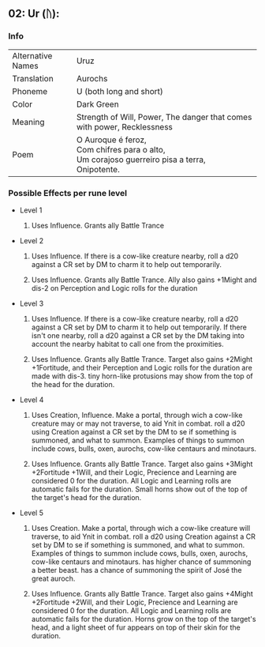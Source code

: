 
## 02: Ur (ᚢ):

### Info
<table>
  <tr>
  <td>Alternative Names</td>
  <td>Uruz</td>
  </tr>
  <tr>
  <td>Translation</td>
  <td>Aurochs</td>
  </tr>
  <tr>
  <td>Phoneme</td>
  <td>U (both long and short)</td>
  </tr>
  <tr>
  <td>Color</td>
  <td>Dark Green</td>
  </tr>
  <tr>
  <td>Meaning</td>
  <td>Strength of Will, Power, The danger that comes with power, Recklessness</td>
  </tr>
  <tr>
  <td>Poem</td>
  <td>
  O Auroque é feroz,<br>
  Com chifres para o alto,<br>
  Um corajoso guerreiro pisa a terra,<br>
  Onipotente.</td>
  </tr>
</table>

### Possible Effects per rune level

- Level 1
  1. Uses Influence. Grants ally Battle Trance

- Level 2
  1. Uses Influence. If there is a cow-like creature nearby, roll a d20 against a CR set by DM to charm it to help out temporarily.

  2. Uses Influence. Grants ally Battle Trance. Ally also gains +1Might and dis-2 on Perception and Logic rolls for the duration

- Level 3
  1. Uses Influence. If there is a cow-like creature nearby, roll a d20 against a CR set by DM to charm it to help out temporarily. If there isn't one nearby, roll a d20 against a CR set by the DM taking into account the nearby habitat to call one from the proximities.

  2. Uses Influence. Grants ally Battle Trance. Target also gains +2Might +1Fortitude, and their Perception and Logic rolls for the duration are made with dis-3. tiny horn-like protusions may show from the top of the head for the duration.

- Level 4
  1. Uses Creation, Influence. Make a portal, through wich a cow-like creature may or may not traverse, to aid Ynit in combat. roll a d20 using Creation against a CR set by the DM to se if something is summoned, and what to summon. Examples of things to summon include cows, bulls, oxen, aurochs, cow-like centaurs and minotaurs.

  2. Uses Influence. Grants ally Battle Trance. Target also gains +3Might +2Fortitude +1Will, and their Logic, Precience and Learning are considered 0 for the duration. All Logic and Learning rolls are automatic fails for the duration. Small horns show out of the top of the target's head for the duration.

- Level 5
  1. Uses Creation. Make a portal, through wich a cow-like creature will traverse, to aid Ynit in combat. roll a d20 using Creation against a CR set by DM to se if something is summoned, and what to summon. Examples of things to summon include cows, bulls, oxen, aurochs, cow-like centaurs and minotaurs. has higher chance of summoning a better beast. has a chance of summoning the spirit of José the great auroch.

  2. Uses Influence. Grants ally Battle Trance. Target also gains +4Might +2Fortitude +2Will, and their Logic, Precience and Learning are considered 0 for the duration. All Logic and Learning rolls are automatic fails for the duration. Horns grow on the top of the target's head, and a light sheet of fur appears on top of their skin for the duration.